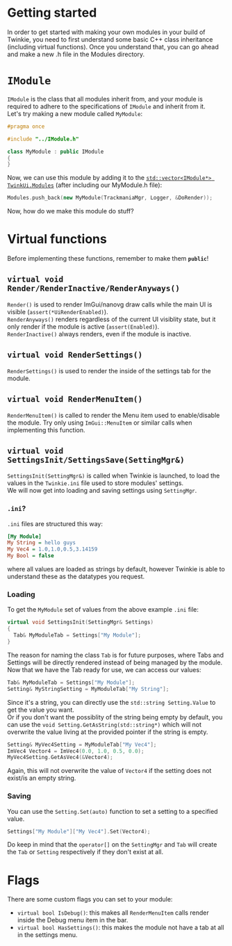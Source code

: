 # Getting started
In order to get started with making your own modules in your build of Twinkie, you need to first understand some basic C++ class inheritance (including virtual functions). Once you understand that, you can go ahead and make a new .h file in the Modules directory.

# `IModule`
`IModule` is the class that all modules inherit from, and your module is required to adhere to the specifications of `IModule` and inherit from it.\
Let's try making a new module called `MyModule`:
```c++
#pragma once

#include "../IModule.h"

class MyModule : public IModule
{
}
```
Now, we can use this module by adding it to the [`std::vector<IModule*> TwinkUi.Modules`](https://github.com/TwinkieTweaks/Twinkie/blob/3cd0b6b7dc8dbe171ed962d503350a81b64d50c0/Twinkie/TwinkUi.h#L88) (after including our MyModule.h file):
```c++
Modules.push_back(new MyModule(TrackmaniaMgr, Logger, &DoRender));
```
Now, how do we make this module do stuff?
# Virtual functions
Before implementing these functions, remember to make them **`public`**!
## `virtual void Render/RenderInactive/RenderAnyways()`
`Render()` is used to render ImGui/nanovg draw calls while the main UI is visible (`assert(*UiRenderEnabled)`).\
`RenderAnyways()` renders regardless of the current UI visiblity state, but it only render if the module is active (`assert(Enabled)`).\
`RenderInactive()` always renders, even if the module is inactive.
## `virtual void RenderSettings()`
`RenderSettings()` is used to render the inside of the settings tab for the module.
## `virtual void RenderMenuItem()`
`RenderMenuItem()` is called to render the Menu item used to enable/disable the module. Try only using `ImGui::MenuItem` or similar calls when implementing this function.
## `virtual void SettingsInit/SettingsSave(SettingMgr&)`
`SettingsInit(SettingMgr&)` is called when Twinkie is launched, to load the values in the `Twinkie.ini` file used to store modules' settings.\
We will now get into loading and saving settings using `SettingMgr`.
### `.ini`?
`.ini` files are structured this way:
```ini
[My Module]
My String = hello guys
My Vec4 = 1.0,1.0,0.5,3.14159
My Bool = false
```
where all values are loaded as strings by default, however Twinkie is able to understand these as the datatypes you request.
### Loading
To get the `MyModule` set of values from the above example `.ini` file:
```c++
virtual void SettingsInit(SettingMgr& Settings)
{
  Tab& MyModuleTab = Settings["My Module"];
}
```
The reason for naming the class `Tab` is for future purposes, where Tabs and Settings will be directly rendered instead of being managed by the module.\
Now that we have the Tab ready for use, we can access our values:
```c++
Tab& MyModuleTab = Settings["My Module"];
Setting& MyStringSetting = MyModuleTab["My String"];
```
Since it's a string, you can directly use the `std::string Setting.Value` to get the value you want.\
Or if you don't want the possiblity of the string being empty by default, you can use the `void Setting.GetAsString(std::string*)` which will not overwrite the value living at the provided pointer if the string is empty.
```c++
Setting& MyVec4Setting = MyModuleTab["My Vec4"];
ImVec4 Vector4 = ImVec4(0.0, 1.0, 0.5, 0.0);
MyVec4Setting.GetAsVec4(&Vector4);
```
Again, this will not overwrite the value of `Vector4` if the setting does not exist/is an empty string.
### Saving
You can use the `Setting.Set(auto)` function to set a setting to a specified value.
```c++
Settings["My Module"]["My Vec4"].Set(Vector4);
```
Do keep in mind that the `operator[]` on the `SettingMgr` and `Tab` will create the `Tab` or `Setting` respectively if they don't exist at all.
# Flags
There are some custom flags you can set to your module:
- `virtual bool IsDebug()`: this makes all `RenderMenuItem` calls render inside the Debug menu item in the bar.
- `virtual bool HasSettings()`: this makes the module not have a tab at all in the settings menu.
